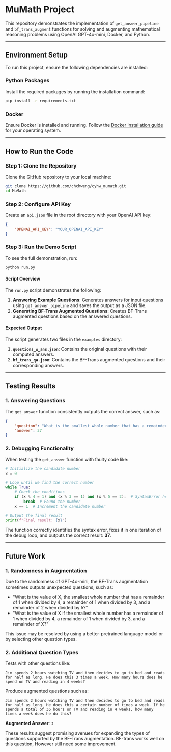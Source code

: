 # MuMath Project

This repository demonstrates the implementation of `get_answer_pipeline` and `bf_trans_augment` functions for solving and augmenting mathematical reasoning problems using OpenAI GPT-4o-mini, Docker, and Python.

---

## Environment Setup

To run this project, ensure the following dependencies are installed:

### **Python Packages**
Install the required packages by running the installation command:
```bash
pip install -r requirements.txt
```

### **Docker**
Ensure Docker is installed and running. Follow the [Docker installation guide](https://docs.docker.com/get-started/) for your operating system.

---

## How to Run the Code

### **Step 1: Clone the Repository**
Clone the GitHub repository to your local machine:
```bash
git clone https://github.com/chchweng/cyhw_mumath.git
cd MuMath
```

### **Step 2: Configure API Key**
Create an `api.json` file in the root directory with your OpenAI API key:

```json
{
    "OPENAI_API_KEY": "YOUR_OPENAI_API_KEY"
}
```

### **Step 3: Run the Demo Script**
To see the full demonstration, run:
```bash
python run.py
```

#### **Script Overview**
The `run.py` script demonstrates the following:

1. **Answering Example Questions**: Generates answers for input questions using `get_answer_pipeline` and saves the output as a JSON file.
2. **Generating BF-Trans Augmented Questions**: Creates BF-Trans augmented questions based on the answered questions.

#### **Expected Output**
The script generates two files in the `examples` directory:

1. **`questions_w_ans.json`**: Contains the original questions with their computed answers.
2. **`bf_trans_qa.json`**: Contains the BF-Trans augmented questions and their corresponding answers.

---

## Testing Results

### **1. Answering Questions**
The `get_answer` function consistently outputs the correct answer, such as:

```json
{
    "question": "What is the smallest whole number that has a remainder of 1 when divided by 4, a remainder of 1 when divided by 3, and a remainder of 2 when divided by 5?",
    "answer": 37
}
```

### **2. Debugging Functionality**
When testing the `get_answer` function with faulty code like:

```python
# Initialize the candidate number
x = 0

# Loop until we find the correct number
while True:
    # Check the conditions
    if (x % 4 = 1) and (x % 3 == 1) and (x % 5 == 2):  # SyntaxError here
        break  # Found the number
    x += 1  # Increment the candidate number

# Output the final result
print(f"Final result: {x}")
```

The function correctly identifies the syntax error, fixes it in one iteration of the debug loop, and outputs the correct result: **37**.

---

## Future Work

### **1. Randomness in Augmentation**
Due to the randomness of GPT-4o-mini, the BF-Trans augmentation sometimes outputs unexpected questions, such as:

- "What is the value of X, the smallest whole number that has a remainder of 1 when divided by 4, a remainder of 1 when divided by 3, and a remainder of 2 when divided by 5?"
- "What is the value of X if the smallest whole number has a remainder of 1 when divided by 4, a remainder of 1 when divided by 3, and a remainder of X?"

This issue may be resolved by using a better-pretrained language model or by selecting other question types.

### **2. Additional Question Types**
Tests with other questions like:

```
Jim spends 2 hours watching TV and then decides to go to bed and reads for half as long. He does this 3 times a week. How many hours does he spend on TV and reading in 4 weeks?
```

Produce augmented questions such as:

```
Jim spends 2 hours watching TV and then decides to go to bed and reads for half as long. He does this a certain number of times a week. If he spends a total of 36 hours on TV and reading in 4 weeks, how many times a week does he do this?
```

**Augmented Answer**: `3`

These results suggest promising avenues for expanding the types of questions supported by the BF-Trans augmentation.
BF-trans works well on this question, However still need some improvement. 


